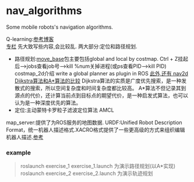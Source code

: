 # nav_algorithms
Some mobile robots's navigation algorithms.

Q-learning:[参考博客](https://juejin.im/entry/5a435462f265da43333eaebe)  
 [专栏](https://jizhi.im/blog/post/intro_q_learning)
先大致写些内容,会比较乱.
两大部分:定位和路径规划.
- 路径规划:[move_base](http://wiki.ros.org/move_base?distro=lunar)包主要包括global and local by costmap.
          Ctrl + Z挂起后-->jobs查看job号-->kill %num关掉进程(或ps查看PID-->kill PID)
     	costmap_2d介绍
 	write a global planner as plugin in ROS
[此外,还有 nav2d](http://wiki.ros.org/nav2d)
[Dijkstra算法和A*算法的比较](https://blog.csdn.net/wangjingqi930330/article/details/72457584)
	Dijkstra算法的实质是广度优先搜索，是一种发散式的搜索，所以空间复杂度和时间复杂度都比较高。
A*算法不但记录其到源点的代价，还计算当前点到目标点的期望代价，是一种启发式算法，也可以认为是一种深度优先的算法。
- 定位:主动蒙特卡罗粒子滤波定位算法 AMCL

map_server:提供了为ROS服务的地图数据.
URDF:Unified Robot Description Format，统一机器人描述格式.XACRO格式提供了一些更高级的方式来组织编辑机器人描述.[参考](https://blog.csdn.net/sunbibei/article/details/52297524)

### example
>roslaunch exercise_1 exercise_1.launch 为演示路径规划(以A*实现)
>roslaunch exercise_2 exercise_2.launch 为演示轨迹规划

